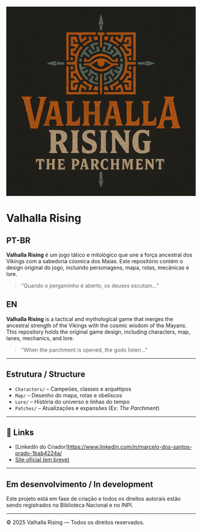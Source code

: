 ![Valhalla Rising Logo](https://raw.githubusercontent.com/ValhallaRising1974/GAME-DESIGN/main/logo/Valhalla_Rising_Logo_A4_2.png)
# Valhalla Rising

## PT-BR
**Valhalla Rising** é um jogo tático e mitológico que une a força ancestral dos Vikings com a sabedoria cósmica dos Maias. Este repositório contém o design original do jogo, incluindo personagens, mapa, rotas, mecânicas e lore.

> "Quando o pergaminho é aberto, os deuses escutam..."

## EN
**Valhalla Rising** is a tactical and mythological game that merges the ancestral strength of the Vikings with the cosmic wisdom of the Mayans. This repository holds the original game design, including characters, map, lanes, mechanics, and lore.

> "When the parchment is opened, the gods listen..."

---

## Estrutura / Structure

- `Characters/` – Campeões, classes e arquétipos
- `Map/` – Desenho do mapa, rotas e obeliscos
- `Lore/` – História do universo e linhas do tempo
- `Patches/` – Atualizações e expansões (Ex: *The Parchment*)

---

## 🔗 Links

- [LinkedIn do Criador]https://www.linkedin.com/in/marcelo-dos-santos-prado-1bab4224a/
- [Site oficial (em breve)](#)

---

##  Em desenvolvimento / In development

Este projeto está em fase de criação e todos os direitos autorais estão sendo registrados na Biblioteca Nacional e no INPI.

---

© 2025 Valhalla Rising — Todos os direitos reservados.
